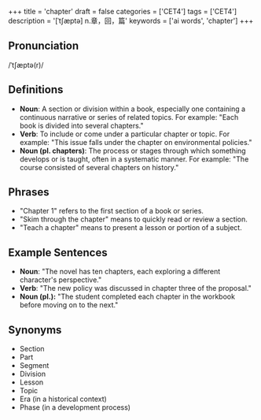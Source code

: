 +++
title = 'chapter'
draft = false
categories = ['CET4']
tags = ['CET4']
description = '[ˈt∫æptə] n.章，回，篇'
keywords = ['ai words', 'chapter']
+++

## Pronunciation
/ˈtʃæptə(r)/

## Definitions
- **Noun**: A section or division within a book, especially one containing a continuous narrative or series of related topics. For example: "Each book is divided into several chapters."
- **Verb**: To include or come under a particular chapter or topic. For example: "This issue falls under the chapter on environmental policies."
- **Noun (pl. chapters)**: The process or stages through which something develops or is taught, often in a systematic manner. For example: "The course consisted of several chapters on history."

## Phrases
- "Chapter 1" refers to the first section of a book or series.
- "Skim through the chapter" means to quickly read or review a section.
- "Teach a chapter" means to present a lesson or portion of a subject.

## Example Sentences
- **Noun**: "The novel has ten chapters, each exploring a different character's perspective."
- **Verb**: "The new policy was discussed in chapter three of the proposal."
- **Noun (pl.):** "The student completed each chapter in the workbook before moving on to the next."

## Synonyms
- Section
- Part
- Segment
- Division
- Lesson
- Topic
- Era (in a historical context)
- Phase (in a development process)

